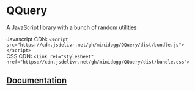 # QQuery
A JavaScript library with a bunch of random utilities

Javascript CDN: ``<script src="https://cdn.jsdelivr.net/gh/minidogg/QQuery/dist/bundle.js"></script>``  
CSS CDN: ``<link rel="stylesheet" href="https://cdn.jsdelivr.net/gh/minidogg/QQuery/dist/bundle.css">``

## [Documentation](https://minidogg.github.io/QQuery/docs/index.html)
